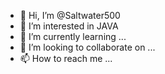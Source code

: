 - 👋 Hi, I’m @Saltwater500
- 👀 I’m interested in JAVA
- 🌱 I’m currently learning ...
- 💞️ I’m looking to collaborate on ...
- 📫 How to reach me ...

<!---
Saltwater500/Saltwater500 is a ✨ special ✨ repository because its `README.md` (this file) appears on your GitHub profile.
You can click the Preview link to take a look at your changes.
--->
